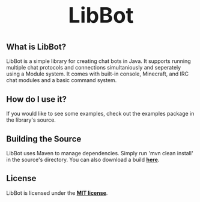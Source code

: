<b><center><h1>LibBot</h></center></b>
==========



<b>What is LibBot?</b>
--------

LibBot is a simple library for creating chat bots in Java. It supports running multiple chat protocols and connections simultaniously and seperately using a Module system. It comes with built-in console, Minecraft, and IRC chat modules and a basic command system.


<b>How do I use it?</b>
--------

If you would like to see some examples, check out the examples package in the library's source.


<b>Building the Source</b>
--------

LibBot uses Maven to manage dependencies. Simply run 'mvn clean install' in the source's directory.
You can also download a build <b>[here](http://build.spacebase.ch/job/LibBot/)</b>.


<b>License</b>
---------

LibBot is licensed under the <b>[MIT license](http://www.opensource.org/licenses/mit-license.html)</b>.
